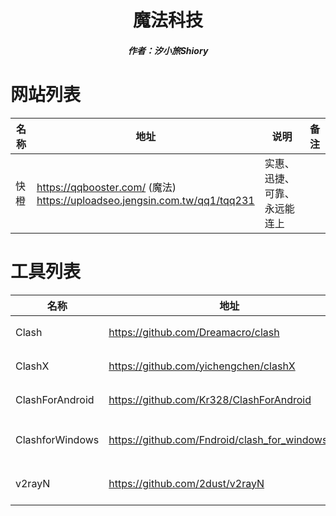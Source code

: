 <center><h1>魔法科技</h1></center>

<center><h5>作者：汐小旅Shiory</h5></center>



# 网站列表

| 名称 | 地址                                                         | 说明                         | 备注 |
| ---- | ------------------------------------------------------------ | ---------------------------- | ---- |
| 快橙 | https://qqbooster.com/ (魔法)<br />https://uploadseo.jengsin.com.tw/qq1/tqq231 | 实惠、迅捷、可靠、永远能连上 |      |



# 工具列表

| 名称            | 地址                                             | 说明                                    | 备注                                                         |
| --------------- | ------------------------------------------------ | --------------------------------------- | ------------------------------------------------------------ |
| Clash           | https://github.com/Dreamacro/clash               | 一个 Go 语言开发的多平台代理客户端      | https://github.com/Dreamacro/clash/wiki                      |
| ClashX          | https://github.com/yichengchen/clashX            | Clash 的 Mac 图形客户端                 |                                                              |
| ClashForAndroid | https://github.com/Kr328/ClashForAndroid         | Clash 的 Android 图形客户端             |                                                              |
| ClashforWindows | https://github.com/Fndroid/clash_for_windows_pkg | Clash 的 Windows/macOS/Linux 图形客户端 | https://docs.cfw.lbyczf.com/<br />https://github.com/Fndroid/clash-win-docs-new |
| v2rayN          | https://github.com/2dust/v2rayN                  | Windows 的 GUI 客户端                   | https://demo.ama.pub/<br />https://www.v2rayfree.eu.org/post/v2rayN-tutorial/ |

